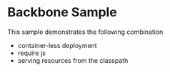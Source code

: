 Backbone Sample
=
This sample demonstrates the following combination

- container-less deployment
- require js
- serving resources from the classpath
